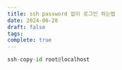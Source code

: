 ```yaml
---
title: ssh password 없이 로그인 하는법
date: 2024-06-28
draft: false
tags: 
complete: true
---
```

```python
ssh-copy-id root@localhost
```
